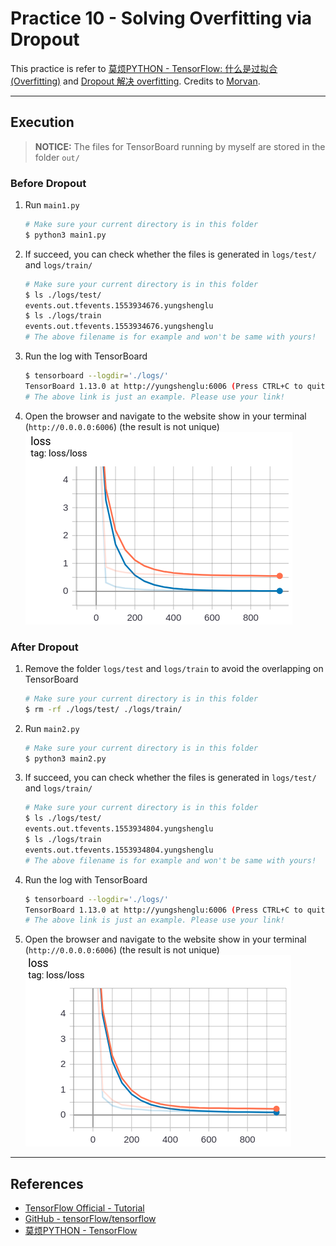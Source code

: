 # Practice 10 - Solving Overfitting via Dropout

This practice is refer to [莫烦PYTHON - TensorFlow: 什么是过拟合 (Overfitting)](https://morvanzhou.github.io/tutorials/machine-learning/tensorflow/5-02-A-overfitting/) and [Dropout 解决 overfitting](https://morvanzhou.github.io/tutorials/machine-learning/tensorflow/5-02-dropout/). Credits to [Morvan](https://github.com/MorvanZhou).

---
## Execution

> **NOTICE:** The files for TensorBoard running by myself are stored in the folder `out/`

### Before Dropout

1. Run `main1.py`
    ```bash
    # Make sure your current directory is in this folder
    $ python3 main1.py
    ```
2. If succeed, you can check whether the files is generated in `logs/test/` and `logs/train/`
    ```bash
    # Make sure your current directory is in this folder
    $ ls ./logs/test/
    events.out.tfevents.1553934676.yungshenglu
    $ ls ./logs/train
    events.out.tfevents.1553934676.yungshenglu
    # The above filename is for example and won't be same with yours!
    ```
3. Run the log with TensorBoard
    ```bash
    $ tensorboard --logdir='./logs/'
    TensorBoard 1.13.0 at http://yungshenglu:6006 (Press CTRL+C to quit)
    # The above link is just an example. Please use your link!
    ```
4. Open the browser and navigate to the website show in your terminal (`http://0.0.0.0:6006`) (the result is not unique)
    ![](../../../../res/img/movan/10-before_dropout.png)

### After Dropout

1. Remove the folder `logs/test` and `logs/train` to avoid the overlapping on TensorBoard
    ```bash
    # Make sure your current directory is in this folder
    $ rm -rf ./logs/test/ ./logs/train/
    ```
2. Run `main2.py`
    ```bash
    # Make sure your current directory is in this folder
    $ python3 main2.py
    ```
3. If succeed, you can check whether the files is generated in `logs/test/` and `logs/train/`
    ```bash
    # Make sure your current directory is in this folder
    $ ls ./logs/test/
    events.out.tfevents.1553934804.yungshenglu
    $ ls ./logs/train
    events.out.tfevents.1553934804.yungshenglu
    # The above filename is for example and won't be same with yours!
    ```
4. Run the log with TensorBoard
    ```bash
    $ tensorboard --logdir='./logs/'
    TensorBoard 1.13.0 at http://yungshenglu:6006 (Press CTRL+C to quit)
    # The above link is just an example. Please use your link!
    ```
5. Open the browser and navigate to the website show in your terminal (`http://0.0.0.0:6006`) (the result is not unique)
    ![](../../../../res/img/movan/10-after_dropout.png)

---
## References

* [TensorFlow Official - Tutorial](https://www.tensorflow.org/tutorials/)
* [GitHub - tensorFlow/tensorflow](https://github.com/tensorflow/tensorflow)
* [莫烦PYTHON - TensorFlow](https://morvanzhou.github.io/tutorials/machine-learning/tensorflow)